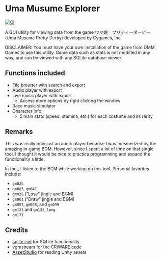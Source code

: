 ﻿# Uma Musume Explorer
 [![CI](https://github.com/MarshmallowAndroid/UmaMusumeExplorer/actions/workflows/build.yml/badge.svg?branch=master)](https://github.com/MarshmallowAndroid/UmaMusumeExplorer/actions/workflows/build.yml)

A GUI utility for viewing data from the game ウマ娘　プリティーダービー (Uma Musume Pretty Derby) developed by Cygames, Inc.

DISCLAIMER: You must have your own installation of the game from DMM Games to use this utility.
Game data such as stats is not modified in any way, and can be viewed with any SQLite database viewer.

## Functions included

* File browser with search and export
* Audio player with export
* Live music player with export
    * Access more options by right clicking the window
* Race music simulator
* Character info
    * 5 main stats (speed, stamina, etc.) for each costume and its rarity

## Remarks

This was really only just an audio player because I was mesmerized by the amazing in-game BGM.
However, since I spent a lot of time on that single tool, I thought it would be nice to
practice programming and expand the functionality a little.

In fact, I listen to the BGM while working on this tool. Personal favorites include:
* `gm026`
* `gm003`, `gm041`
* `gm036` ("Lose" jingle and BGM)
* `gm061` ("Draw" jingle and BGM)
* `gm097`, `gm098`, and `gm099`
* `gm133` and `gm133_long`
* `gm171`

## Credits

* [sqlite-net](https://github.com/praeclarum/sqlite-net) for SQLite functionality
* [vgmstream](https://github.com/vgmstream/vgmstream) for the CRIWARE code
* [AssetStudio](https://github.com/Perfare/AssetStudio) for reading Unity assets
